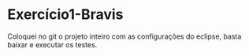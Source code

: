 # Exercício1-Bravis

 Coloquei no git o projeto inteiro com as configurações do eclipse, basta baixar e executar os testes.
